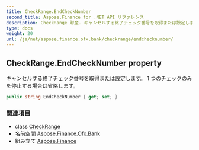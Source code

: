 ```yaml
---
title: CheckRange.EndCheckNumber
second_title: Aspose.Finance for .NET API リファレンス
description: CheckRange 財産. キャンセルする終了チェック番号を取得または設定します 1 つのチェックのみを停止する場合は省略します
type: docs
weight: 20
url: /ja/net/aspose.finance.ofx.bank/checkrange/endchecknumber/
---
```

## CheckRange.EndCheckNumber property

キャンセルする終了チェック番号を取得または設定します。 1 つのチェックのみを停止する場合は省略します。

```csharp
public string EndCheckNumber { get; set; }
```

### 関連項目

* class [CheckRange](../)
* 名前空間 [Aspose.Finance.Ofx.Bank](../../checkrange/)
* 組み立て [Aspose.Finance](../../../)


